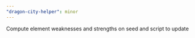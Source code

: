 ```yaml
---
"dragon-city-helper": minor
---
```


Compute element weaknesses and strengths on seed and script to update
